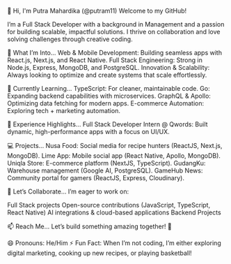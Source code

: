 👋 Hi, I'm Putra Mahardika (@putram11)
Welcome to my GitHub!

I’m a Full Stack Developer with a background in Management and a passion for building scalable, impactful solutions. I thrive on collaboration and love solving challenges through creative coding.

👀 What I’m Into...
Web & Mobile Development: Building seamless apps with React.js, Next.js, and React Native.
Full Stack Engineering: Strong in Node.js, Express, MongoDB, and PostgreSQL.
Innovation & Scalability: Always looking to optimize and create systems that scale effortlessly.

🌱 Currently Learning...
TypeScript: For cleaner, maintainable code.
Go: Expanding backend capabilities with microservices.
GraphQL & Apollo: Optimizing data fetching for modern apps.
E-commerce Automation: Exploring tech + marketing automation.

💼 Experience Highlights...
Full Stack Developer Intern @ Qwords: Built dynamic, high-performance apps with a focus on UI/UX.

💻 Projects...
Nusa Food: Social media for recipe hunters (ReactJS, Next.js, MongoDB).
Lime App: Mobile social app (React Native, Apollo, MongoDB).
Uniqla Store: E-commerce platform (NextJS, TypeScript).
GudangKu: Warehouse management (Google AI, PostgreSQL).
GameHub News: Community portal for gamers (ReactJS, Express, Cloudinary).

💞️ Let’s Collaborate...
I’m eager to work on:

Full Stack projects
Open-source contributions (JavaScript, TypeScript, React Native)
AI integrations & cloud-based applications
Backend Projects

📫 Reach Me...
Let’s build something amazing together! 🚀

😄 Pronouns: He/Him
⚡ Fun Fact: When I’m not coding, I’m either exploring digital marketing, cooking up new recipes, or playing basketball!
